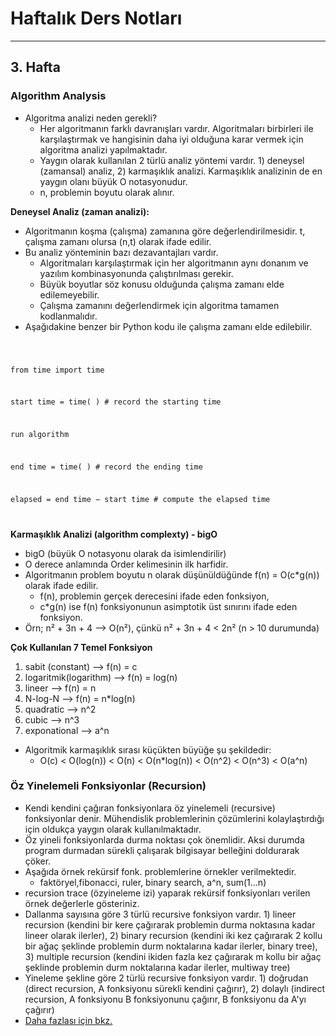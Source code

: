 # Haftalık Ders Notları
---
## 3. Hafta
### Algorithm Analysis
* Algoritma analizi neden gerekli?
  * Her algoritmanın farklı davranışları vardır. Algoritmaları birbirleri ile karşılaştırmak ve hangisinin daha iyi olduğuna karar vermek için algoritma analizi yapılmaktadır.
  * Yaygın olarak kullanılan 2 türlü analiz yöntemi vardır. 1) deneysel (zamansal) analiz, 2) karmaşıklık analizi. Karmaşıklık analizinin de en yaygın olanı büyük O notasyonudur.
  * n, problemin boyutu olarak alınır.

**Deneysel Analiz (zaman analizi):**
  * Algoritmanın koşma (çalışma) zamanına göre değerlendirilmesidir. t, çalışma zamanı olursa (n,t) olarak ifade edilir.
  * Bu analiz yönteminin bazı dezavantajları vardır.
    * Algoritmaları karşılaştırmak için her algoritmanın aynı donanım ve yazılım kombinasyonunda çalıştırılması gerekir.
    * Büyük boyutlar söz konusu olduğunda çalışma zamanı elde edilemeyebilir.
    * Çalışma zamanını değerlendirmek için algoritma tamamen kodlanmalıdır.
  * Aşağıdakine benzer bir Python kodu ile çalışma zamanı elde edilebilir.

<code>

from time import time

start time = time( )                # record the starting time

 run algorithm

end time = time( )                  # record the ending time

elapsed = end time − start time     # compute the elapsed time

</code>

**Karmaşıklık Analizi (algorithm complexty) - bigO**
* bigO (büyük O notasyonu olarak da isimlendirilir)
* O derece anlamında Order kelimesinin ilk harfidir.
* Algoritmanın problem boyutu n olarak düşünüldüğünde f(n) = O(c*g(n)) olarak ifade edilir.
    * f(n), problemin gerçek derecesini ifade eden fonksiyon,
    * c*g(n) ise f(n) fonksiyonunun asimptotik üst sınırını ifade eden fonksiyon.
* Örn; n² + 3n + 4 --> O(n²), çünkü n² + 3n + 4 < 2n² (n > 10 durumunda)

**Çok Kullanılan 7 Temel Fonksiyon**
1. sabit (constant) --> f(n) = c
1. logaritmik(logarithm) --> f(n) = log(n)
1. lineer --> f(n) = n
1. N-log-N --> f(n) = n*log(n)
1. quadratic --> n^2
1. cubic --> n^3
1. exponational --> a^n

* Algoritmik karmaşıklık sırası küçükten büyüğe şu şekildedir:
  * O(c) < O(log(n)) < O(n) < O(n*log(n)) < O(n^2) < O(n^3) < O(a^n)

### Öz Yinelemeli Fonksiyonlar (Recursion)
* Kendi kendini çağıran fonksiyonlara öz yinelemeli (recursive) fonksiyonlar denir. Mühendislik problemlerinin çözümlerini kolaylaştırdığı için oldukça yaygın olarak kullanılmaktadır. 
* Öz yineli fonksiyonlarda durma noktası çok önemlidir. Aksi durumda program durmadan sürekli çalışarak bilgisayar belleğini doldurarak çöker.
* Aşağıda örnek rekürsif fonk. problemlerine örnekler verilmektedir.
  * faktöryel,fibonacci, ruler, binary search, a^n, sum(1...n)
* recursion trace (özyineleme izi) yaparak rekürsif fonksiyonları verilen örnek değerlerle gösteriniz.
* Dallanma sayısına göre 3 türlü recursive fonksiyon vardır. 1) lineer recursion (kendini bir kere çağırarak problemin durma noktasına kadar lineer olarak ilerler), 2) binary recursion (kendini iki kez çağırarak 2 kollu bir ağaç şeklinde problemin durm noktalarına kadar ilerler, binary tree), 3) multiple recursion (kendini ikiden fazla kez çağırarak m kollu bir ağaç şeklinde problemin durm noktalarına kadar ilerler, multiway tree)
* Yineleme şekline göre 2 türlü recursive fonksiyon vardır. 1) doğrudan (direct recursion, A fonksiyonu sürekli kendini çağırır), 2) dolaylı (indirect recursion, A fonksiyonu B fonksiyonunu çağırır, B fonksiyonu da A'yı çağırır)
* [Daha fazlası için bkz.](https://www.geeksforgeeks.org/types-of-recursions/#:~:text=Thus%2C%20the%20two%20types%20of,the%20recursive%20function%20performs%20nothing.)

